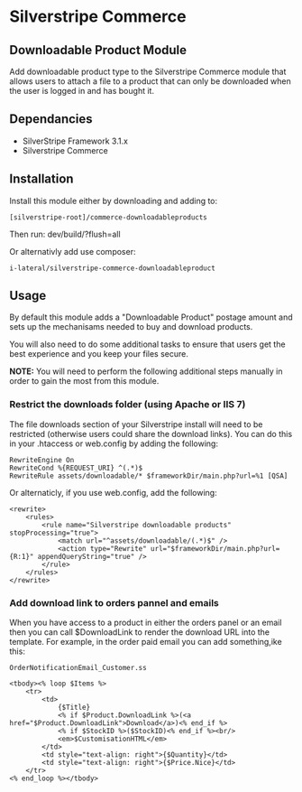 # Silverstripe Commerce

## Downloadable Product Module

Add downloadable product type to the Silverstripe Commerce module that
allows users to attach a file to a product that can only be downloaded
when the user is logged in and has bought it.

## Dependancies

* SilverStripe Framework 3.1.x
* Silverstripe Commerce

## Installation

Install this module either by downloading and adding to:

    [silverstripe-root]/commerce-downloadableproducts

Then run: dev/build/?flush=all

Or alternativly add use composer:

    i-lateral/silverstripe-commerce-downloadableproduct
    
## Usage

By default this module adds a "Downloadable Product" postage amount and
sets up the mechanisams needed to buy and download products.

You will also need to do some additional tasks to ensure that users get
the best experience and you keep your files secure.

**NOTE:** You will need to perform the following additional steps
manually in order to gain the most from this module.

### Restrict the downloads folder (using Apache or IIS 7)

The file downloads section of your Silverstripe install will need to be  
restricted (otherwise users could share the download links). You can
do this in your .htaccess or web.config by adding the following: 

    RewriteEngine On
    RewriteCond %{REQUEST_URI} ^(.*)$
    RewriteRule assets/downloadable/* $frameworkDir/main.php?url=%1 [QSA]
    
Or alternaticly, if you use web.config, add the following:

    <rewrite>
        <rules>
            <rule name="Silverstripe downloadable products" stopProcessing="true">
                <match url="^assets/downloadable/(.*)$" />
                <action type="Rewrite" url="$frameworkDir/main.php?url={R:1}" appendQueryString="true" />
            </rule>
        </rules>
    </rewrite>

### Add download link to orders pannel and emails

When you have access to a product in either the orders panel or an email
then you can call $DownloadLink to render the download URL into the
template. For example, in the order paid email you can add something,ike
this:

    OrderNotificationEmail_Customer.ss
    
    <tbody><% loop $Items %>
        <tr>
            <td>
                {$Title} 
                <% if $Product.DownloadLink %>(<a href="$Product.DownloadLink">Download</a>)<% end_if %>
                <% if $StockID %>($StockID)<% end_if %><br/>
                <em>$CustomisationHTML</em>
            </td>
            <td style="text-align: right">{$Quantity}</td>
            <td style="text-align: right">{$Price.Nice}</td>
        </tr>
    <% end_loop %></tbody>

### 

